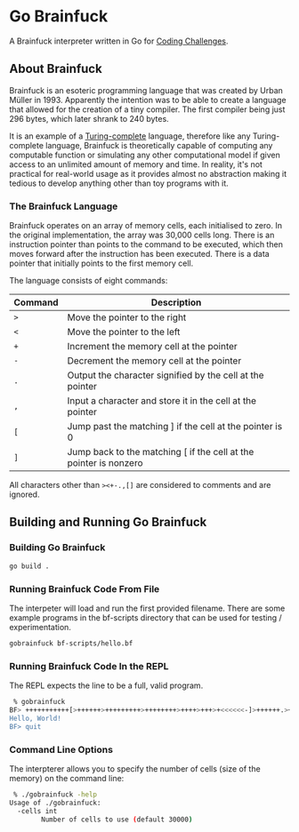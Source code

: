 # Go Brainfuck
A Brainfuck interpreter written in Go for [Coding Challenges](https://codingchallenges.fyi/challenges/intro/).

## About Brainfuck

Brainfuck is an esoteric programming language that was created by Urban Müller in 1993. 
Apparently the intention was to be able to create a language that allowed for the creation of a tiny compiler. 
The first compiler being just 296 bytes, which later shrank to 240 bytes. 

It is an example of a [Turing-complete](https://samwho.dev/turing-machines/#what-does-it-mean-to-be-turing-complete) 
language, therefore like any Turing-complete language, Brainfuck is theoretically capable of computing any 
computable function or simulating any other computational model if given access to an unlimited amount of memory 
and time. In reality, it's not practical for real-world usage as it provides almost no abstraction making it tedious 
to develop anything other than toy programs with it.

### The Brainfuck Language

Brainfuck operates on an array of memory cells, each initialised to zero. 
In the original implementation, the array was 30,000 cells long. 
There is an instruction pointer than points to the command to be executed, 
which then moves forward after the instruction has been executed.
There is a data pointer that initially points to the first memory cell. 

The language consists of eight commands:

| Command | Description                                                       |
|---------|-------------------------------------------------------------------|
| `>`     | Move the pointer to the right                                     |
| `<`     | Move the pointer to the left                                      |
| `+`     | Increment the memory cell at the pointer                          |
| `-`     | Decrement the memory cell at the pointer                          |
| `.`     | Output the character signified by the cell at the pointer         |
| `,`     | Input a character and store it in the cell at the pointer         |
| `[`     | Jump past the matching ] if the cell at the pointer is 0          |
| `]`     | Jump back to the matching [ if the cell at the pointer is nonzero |

All characters other than `><+-.,[]` are considered to comments and are ignored.

## Building and Running Go Brainfuck

### Building Go Brainfuck

```bash
go build .
```

### Running Brainfuck Code From File

The interpeter will load and run the first provided filename. There are some example programs in the bf-scripts 
directory that can be used for testing / experimentation.


```bash
gobrainfuck bf-scripts/hello.bf
```

### Running Brainfuck Code In the REPL

The REPL expects the line to be a full, valid program.

```bash
 % gobrainfuck                           
BF> +++++++++++[>++++++>+++++++++>++++++++>++++>+++>+<<<<<<-]>++++++.>++.+++++++..+++.>>.>-.<<-.<.+++.------.--------.>>>+.>-.
Hello, World!
BF> quit
```

### Command Line Options

The interpterer allows you to specify the number of cells (size of the memory) on the command line:

```bash
 % ./gobrainfuck -help
Usage of ./gobrainfuck:
  -cells int
        Number of cells to use (default 30000)
```